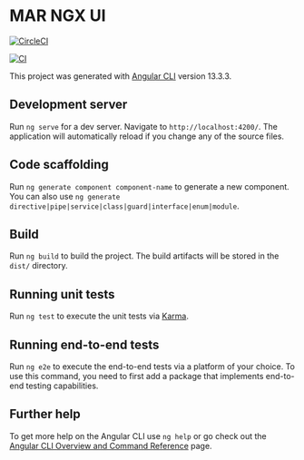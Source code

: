 # MAR NGX UI

[![CircleCI](https://circleci.com/gh/okode/ngx-ui/tree/main.svg?style=svg)](https://circleci.com/gh/okode/ngx-ui/tree/main)

[![CI](https://github.com/okode/ngx-ui/actions/workflows/main.yml/badge.svg)](https://github.com/okode/ngx-ui/actions/workflows/main.yml)

This project was generated with [Angular CLI](https://github.com/angular/angular-cli) version 13.3.3.



## Development server

Run `ng serve` for a dev server. Navigate to `http://localhost:4200/`. The application will automatically reload if you change any of the source files.

## Code scaffolding

Run `ng generate component component-name` to generate a new component. You can also use `ng generate directive|pipe|service|class|guard|interface|enum|module`.

## Build

Run `ng build` to build the project. The build artifacts will be stored in the `dist/` directory.

## Running unit tests

Run `ng test` to execute the unit tests via [Karma](https://karma-runner.github.io).

## Running end-to-end tests

Run `ng e2e` to execute the end-to-end tests via a platform of your choice. To use this command, you need to first add a package that implements end-to-end testing capabilities.

## Further help

To get more help on the Angular CLI use `ng help` or go check out the [Angular CLI Overview and Command Reference](https://angular.io/cli) page.
